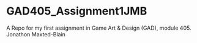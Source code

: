 # GAD405_Assignment1JMB
A Repo for my first assignment in Game Art &amp; Design (GAD), module 405. Jonathon Maxted-Blain
